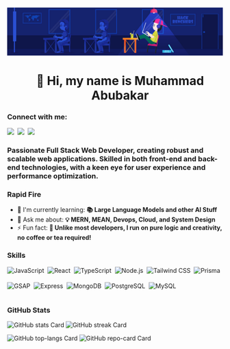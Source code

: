 ![👋 Hi, my name is Sushil Magare](./images/github-profile-header.jpg)

<div id="toc">
  <ul align="center" style="list-style: none">
    <summary>
      <h1>
        👋 Hi, my name is Muhammad Abubakar
      </h1>
    </summary>
  </ul>
</div>

**<h3 align="left">Connect with me:</h3>**

<p align="left">
	<a href="https://github.com/AbubakarWebDev" target="_blank"><img src="https://img.shields.io/badge/GitHub-100000?logo=github&logoColor=white" height="28" style="margin-right: 4px;" /></a>
	<a href="https://www.linkedin.com/in/sushil-magare" target="_blank"><img src="https://img.shields.io/badge/LinkedIn-0077B5?logo=linkedin&logoColor=white" height="28" style="margin-right: 4px;" /></a>
	<a href="https://twitter.com/Sushil__SM" target="_blank"><img src="https://img.shields.io/badge/Twitter-000000?logo=X&logoColor=white" height="28" style="margin-right: 4px;" /></a>
</p>

**<h3 align="left">Passionate Full Stack Web Developer, creating robust and scalable web applications. Skilled in both front-end and back-end technologies, with a keen eye for user experience and performance optimization.</h3>**

**<h3 align="left">Rapid Fire</h3>**

- 🌱 I'm currently learning: **📚 Large Language Models and other AI Stuff**
- 💬 Ask me about: **💡 MERN, MEAN, Devops, Cloud, and System Design**
- ⚡ Fun fact: **🎢 Unlike most developers, I run on pure logic and creativity, no coffee or tea required!**

**<h3 align="left">Skills</h3>**

<div style="display: flex; flex-wrap: wrap; gap: 4px; justify-content: left;">
    <img src="https://img.shields.io/badge/JavaScript-F7DF1C?logo=javascript&logoColor=white" height="32" alt="JavaScript" style="margin-right: 4px">
    <img src="https://img.shields.io/badge/React-20232A?logo=react&logoColor=61DAFB" height="32" alt="React" style="margin-right: 4px">
    <img src="https://img.shields.io/badge/TypeScript-3178C6?logo=typescript&logoColor=white" height="32" alt="TypeScript" style="margin-right: 4px">
    <img src="https://img.shields.io/badge/Node.js-8CC84B?logo=node.js&logoColor=white" height="32" alt="Node.js" style="margin-right: 4px">
    <img src="https://img.shields.io/badge/Tailwind_CSS-38B2AC?logo=tailwind-css&logoColor=white" height="32" alt="Tailwind CSS" style="margin-right: 4px">
    <img src="https://img.shields.io/badge/Prisma-2D3748?logo=prisma&logoColor=white" height="32" alt="Prisma" style="margin-right: 4px">
    <img src="https://img.shields.io/badge/GSAP-00D084?logo=gsap&logoColor=white" height="32" alt="GSAP" style="margin-right: 4px">
    <img src="https://img.shields.io/badge/Express-000000?logo=express&logoColor=white" height="32" alt="Express" style="margin-right: 4px">
    <img src="https://img.shields.io/badge/MongoDB-4EA94B?logo=mongodb&logoColor=white" height="32" alt="MongoDB" style="margin-right: 4px">
    <img src="https://img.shields.io/badge/PostgreSQL-316192?logo=postgresql&logoColor=white" height="32" alt="PostgreSQL" style="margin-right: 4px">
    <img src="https://img.shields.io/badge/MySQL-4479A1?logo=mysql&logoColor=white" height="32" alt="MySQL" style="margin-right: 4px">
</div>

**<h3 align="left">GitHub Stats</h3>**

<p align="left">
    <img width="48%" src="https://github-readme-stats.vercel.app/api?username=abubakarwebdev&theme=react&hide_title=false&hide_rank=false&show_icons=false&include_all_commits=false&count_private=true&line_height=23" alt="GitHub stats Card" />
    <img width="48%" src="https://streak-stats.demolab.com/?user=abubakarwebdev&theme=react&hide_border=false&date_format=M+j%5B%2C+Y%5D&mode=daily&hide_total_contributions=false&hide_current_streak=false&hide_longest_streak=false&card_height=200" alt="GitHub streak Card" />
</p>

<p align="left">
  <img width="48%" src="https://github-readme-stats.vercel.app/api/top-langs?username=abubakarwebdev&theme=react&hide_title=false&layout=compact&langs_count=6&hide_progress=false&card_width=400" alt="GitHub top-langs Card" />
  <img width="48%" align="top" src="https://github-readme-stats.vercel.app/api/pin/?username=abubakarwebdev&repo=complete-data-structure-and-algorithms-cpp&bg_color=424242&show_owner=true&title_color=fff&text_color=fff&icon_color=fff" alt="GitHub repo-card Card" />
</p>
